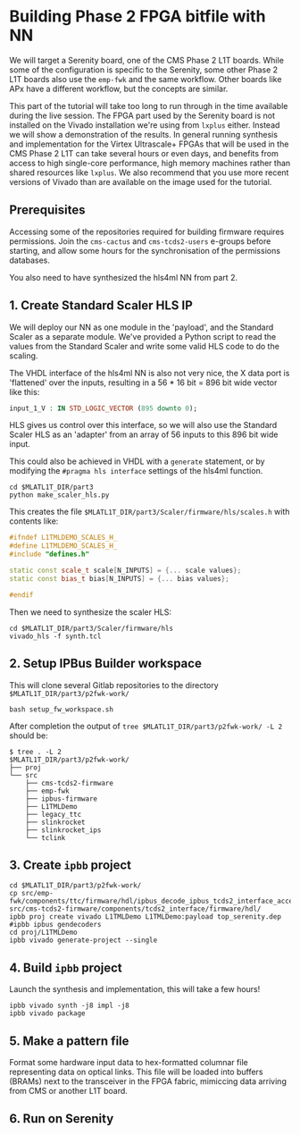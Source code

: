 # Building Phase 2 FPGA bitfile with NN

We will target a Serenity board, one of the CMS Phase 2 L1T boards. While some of the configuration is specific to the Serenity, some other Phase 2 L1T boards also use the `emp-fwk` and the same workflow.
Other boards like APx have a different workflow, but the concepts are similar.

This part of the tutorial will take too long to run through in the time available during the live session. 
The FPGA part used by the Serenity board is not installed on the Vivado installation we're using from `lxplus` either. Instead we will show a demonstration of the results. In general running synthesis and implementation for the Virtex Ultrascale+ FPGAs that will be used in the CMS Phase 2 L1T can take several hours or even days, and benefits from access to high single-core performance, high memory machines rather than shared resources like `lxplus`. We also recommend that you use more recent versions of Vivado than are available on the image used for the tutorial.

## Prerequisites
Accessing some of the repositories required for building firmware requires permissions. Join the `cms-cactus` and `cms-tcds2-users` e-groups before starting, and allow some hours for the synchronisation of the permissions databases.

You also need to have synthesized the hls4ml NN from part 2.

## 1. Create Standard Scaler HLS IP

We will deploy our NN as one module in the 'payload', and the Standard Scaler as a separate module. We've provided a Python script to read the values from the Standard Scaler and write some valid HLS code to do the scaling.

The VHDL interface of the hls4ml NN is also not very nice, the X data port is 'flattened' over the inputs, resulting in a 56 * 16 bit = 896 bit wide vector like this:

```vhdl
input_1_V : IN STD_LOGIC_VECTOR (895 downto 0);
```

HLS gives us control over this interface, so we will also use the Standard Scaler HLS as an 'adapter' from an array of 56 inputs to this 896 bit wide input.

This could also be achieved in VHDL with a `generate` statement, or by modifying the `#pragma hls interface` settings of the hls4ml function.

```shell
cd $MLATL1T_DIR/part3
python make_scaler_hls.py
```

This creates the file `$MLATL1T_DIR/part3/Scaler/firmware/hls/scales.h` with contents like:

```c++
#ifndef L1TMLDEMO_SCALES_H_
#define L1TMLDEMO_SCALES_H_
#include "defines.h"

static const scale_t scale[N_INPUTS] = {... scale values};
static const bias_t bias[N_INPUTS] = {... bias values};

#endif
```

Then we need to synthesize the scaler HLS:

```shell
cd $MLATL1T_DIR/part3/Scaler/firmware/hls
vivado_hls -f synth.tcl
```

## 2. Setup IPBus Builder workspace

This will clone several Gitlab repositories to the directory `$MLATL1T_DIR/part3/p2fwk-work/`

```shell
bash setup_fw_workspace.sh
```

After completion the output of `tree $MLATL1T_DIR/part3/p2fwk-work/ -L 2` should be:

```shell
$ tree . -L 2
$MLATL1T_DIR/part3/p2fwk-work/
├── proj
└── src
    ├── cms-tcds2-firmware
    ├── emp-fwk
    ├── ipbus-firmware
    ├── L1TMLDemo
    ├── legacy_ttc
    ├── slinkrocket
    ├── slinkrocket_ips
    └── tclink
```

## 3. Create `ipbb` project

```shell
cd $MLATL1T_DIR/part3/p2fwk-work/
cp src/emp-fwk/components/ttc/firmware/hdl/ipbus_decode_ipbus_tcds2_interface_accessor.vhd src/cms-tcds2-firmware/components/tcds2_interface/firmware/hdl/
ipbb proj create vivado L1TMLDemo L1TMLDemo:payload top_serenity.dep
#ipbb ipbus gendecoders
cd proj/L1TMLDemo
ipbb vivado generate-project --single
```

## 4. Build `ipbb` project

Launch the synthesis and implementation, this will take a few hours!

```shell
ipbb vivado synth -j8 impl -j8
ipbb vivado package
```

## 5. Make a pattern file
Format some hardware input data to hex-formatted columnar file representing data on optical links.
This file will be loaded into buffers (BRAMs) next to the transceiver in the FPGA fabric, mimiccing data arriving from CMS or another L1T board.

## 6. Run on Serenity